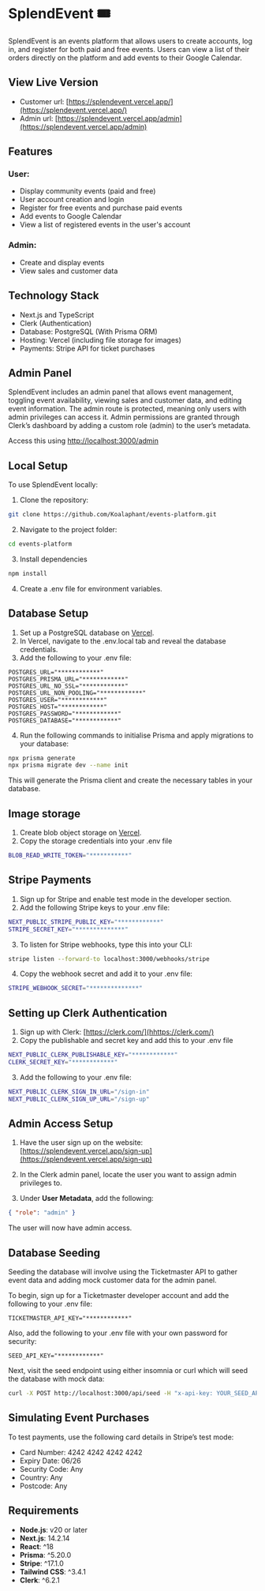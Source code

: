 # SplendEvent 🎟️

SplendEvent is an events platform that allows users to create accounts, log in, and register for both paid and free events. Users can view a list of their orders directly on the platform and add events to their Google Calendar.

## View Live Version

- Customer url: [https://splendevent.vercel.app/](https://splendevent.vercel.app/)
- Admin url: [https://splendevent.vercel.app/admin](https://splendevent.vercel.app/admin)

## Features
### User:
- Display community events (paid and free)
- User account creation and login
- Register for free events and purchase paid events
- Add events to Google Calendar
- View a list of registered events in the user's account

### Admin:
- Create and display events
- View sales and customer data


## Technology Stack

- Next.js and TypeScript
- Clerk (Authentication)
- Database: PostgreSQL (With Prisma ORM)
- Hosting: Vercel (including file storage for images)
- Payments: Stripe API for ticket purchases

## Admin Panel

SplendEvent includes an admin panel that allows event management, toggling event availability, viewing sales and customer data, and editing event information. The admin route is protected, meaning only users with admin privileges can access it. Admin permissions are granted through Clerk’s dashboard by adding a custom role (admin) to the user’s metadata.

Access this using [http://localhost:3000/admin](http://localhost:3000/admin)

## Local Setup

To use SplendEvent locally:

1.  Clone the repository:

```bash
git clone https://github.com/Koalaphant/events-platform.git
```

2. Navigate to the project folder:

```bash
cd events-platform
```

3. Install dependencies

```bash
npm install
```

4. Create a .env file for environment variables.

## Database Setup

1. Set up a PostgreSQL database on [Vercel](https://vercel.com/).
2. In Vercel, navigate to the .env.local tab and reveal the database credentials.
3. Add the following to your .env file:

```env
POSTGRES_URL="************"
POSTGRES_PRISMA_URL="************"
POSTGRES_URL_NO_SSL="************"
POSTGRES_URL_NON_POOLING="************"
POSTGRES_USER="************"
POSTGRES_HOST="************"
POSTGRES_PASSWORD="************"
POSTGRES_DATABASE="************"
```

4. Run the following commands to initialise Prisma and apply migrations to your database:

```bash
npx prisma generate
npx prisma migrate dev --name init
```

This will generate the Prisma client and create the necessary tables in your database.

## Image storage

1. Create blob object storage on [Vercel](https://vercel.com/).
2. Copy the storage credentials into your .env file

```bash
BLOB_READ_WRITE_TOKEN="***********"
```

## Stripe Payments

1. Sign up for Stripe and enable test mode in the developer section.
2. Add the following Stripe keys to your .env file:

```bash
NEXT_PUBLIC_STRIPE_PUBLIC_KEY="************"
STRIPE_SECRET_KEY="**************"
```

3. To listen for Stripe webhooks, type this into your CLI:

```bash
stripe listen --forward-to localhost:3000/webhooks/stripe
```

4. Copy the webhook secret and add it to your .env file:

```bash
STRIPE_WEBHOOK_SECRET="**************"
```

## Setting up Clerk Authentication

1. Sign up with Clerk: [https://clerk.com/](hhttps://clerk.com/)
2. Copy the publishable and secret key and add this to your .env file

```bash
NEXT_PUBLIC_CLERK_PUBLISHABLE_KEY="************"
CLERK_SECRET_KEY="************"
```

3. Add the following to your .env file:

```bash
NEXT_PUBLIC_CLERK_SIGN_IN_URL="/sign-in"
NEXT_PUBLIC_CLERK_SIGN_UP_URL="/sign-up"
```

## Admin Access Setup

1. Have the user sign up on the website: [https://splendevent.vercel.app/sign-up](https://splendevent.vercel.app/sign-up)

2. In the Clerk admin panel, locate the user you want to assign admin privileges to.

3. Under **User Metadata**, add the following:

```json
{ "role": "admin" }
```

The user will now have admin access.

## Database Seeding

Seeding the database will involve using the Ticketmaster API to gather event data and adding mock customer data for the admin panel.

To begin, sign up for a Ticketmaster developer account and add the following to your .env file:

```env
TICKETMASTER_API_KEY="************"
```

Also, add the following to your .env file with your own password for security:

```env
SEED_API_KEY="************"
```

Next, visit the seed endpoint using either insomnia or curl which will seed the database with mock data:

```bash
curl -X POST http://localhost:3000/api/seed -H "x-api-key: YOUR_SEED_API_KEY"
```

## Simulating Event Purchases

To test payments, use the following card details in Stripe’s test mode:

- Card Number: 4242 4242 4242 4242
- Expiry Date: 06/26
- Security Code: Any
- Country: Any
- Postcode: Any

## Requirements

- **Node.js**: v20 or later
- **Next.js**: 14.2.14
- **React**: ^18
- **Prisma**: ^5.20.0
- **Stripe**: ^17.1.0
- **Tailwind CSS**: ^3.4.1
- **Clerk**: ^6.2.1
